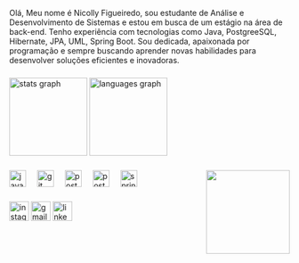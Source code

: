 <p align="left">Olá, Meu nome é Nicolly Figueiredo, sou estudante de Análise e Desenvolvimento de Sistemas e estou em busca de um estágio na área de back-end. Tenho experiência com tecnologias como Java, PostgreeSQL, Hibernate, JPA, UML, Spring Boot. Sou dedicada, apaixonada por programação e sempre buscando aprender novas habilidades para desenvolver soluções eficientes e inovadoras.</p>

###

<div align="left">
  <img src="https://github-readme-stats.vercel.app/api?username=NicollyFigueiredo&hide_title=false&hide_rank=false&show_icons=true&include_all_commits=true&count_private=true&disable_animations=false&theme=swift&locale=en&hide_border=false" height="140" alt="stats graph"  />
  <img src="https://github-readme-stats.vercel.app/api/top-langs?username=NicollyFigueiredo&locale=en&hide_title=false&layout=compact&card_width=320&langs_count=5&theme=swift&hide_border=false" height="140" alt="languages graph"  />
</div>

###

<img align="right" height="150" src="https://i.imgflip.com/65efzo.gif"  />

###

<div align="left">
  <img src="https://cdn.jsdelivr.net/gh/devicons/devicon/icons/java/java-original.svg" height="30" alt="java logo"  />
  <img width="12" />
  <img src="https://cdn.jsdelivr.net/gh/devicons/devicon/icons/git/git-original.svg" height="30" alt="git logo"  />
  <img width="12" />
  <img src="https://cdn.simpleicons.org/postgresql/4169E1" height="30" alt="postgresql logo"  />
  <img width="12" />
  <img src="https://cdn.simpleicons.org/postman/FF6C37" height="30" alt="postman logo"  />
  <img width="12" />
  <img src="https://cdn.jsdelivr.net/gh/devicons/devicon/icons/spring/spring-original.svg" height="30" alt="spring logo"  />
</div>

###

<div align="left">
  <img src="https://img.shields.io/static/v1?message=Instagram&logo=instagram&label=&color=E4405F&logoColor=white&labelColor=&style=for-the-badge" height="35" alt="instagram logo"  />
  <img src="https://img.shields.io/static/v1?message=Gmail&logo=gmail&label=&color=D14836&logoColor=white&labelColor=&style=for-the-badge" height="35" alt="gmail logo"  />
  <img src="https://img.shields.io/static/v1?message=LinkedIn&logo=linkedin&label=&color=0077B5&logoColor=white&labelColor=&style=for-the-badge" height="35" alt="linkedin logo"  />
</div>

###
